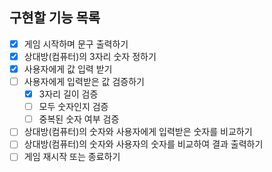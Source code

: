 ## 구현할 기능 목록
- [x] 게임 시작하며 문구 출력하기
- [x] 상대방(컴퓨터)의 3자리 숫자 정하기
- [x] 사용자에게 값 입력 받기
- [ ] 사용자에게 입력받은 값 검증하기
  - [x] 3자리 길이 검증
  - [ ] 모두 숫자인지 검증
  - [ ] 중복된 숫자 여부 검증
- [ ] 상대방(컴퓨터)의 숫자와 사용자에게 입력받은 숫자를 비교하기
- [ ] 상대방(컴퓨터)의 숫자와 사용자의 숫자를 비교하여 결과 출력하기
- [ ] 게임 재시작 또는 종료하기